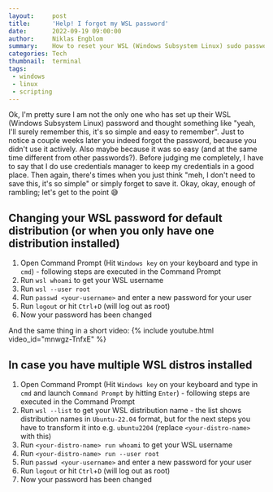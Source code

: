 ```yaml
---
layout:     post
title:      'Help! I forgot my WSL password'
date:       2022-09-19 09:00:00
author:     Niklas Engblom
summary:    How to reset your WSL (Windows Subsystem Linux) sudo password easily
categories: Tech
thumbnail:  terminal
tags:
 - windows
 - linux
 - scripting
---
```


Ok, I'm pretty sure I am not the only one who has set up their WSL (Windows Subsystem Linux) password and thought something like "yeah, I'll surely remember this, it's so simple and easy to remember". Just to notice a couple weeks later you indeed forgot the password, because you didn't use it actively. Also maybe because it was so easy (and at the same time different from other passwords?). Before judging me completely, I have to say that I do use credentials manager to keep my credentials in a good place. Then again, there's times when you just think "meh, I don't need to save this, it's so simple" or simply forget to save it. Okay, okay, enough of rambling; let's get to the point 😅

## Changing your WSL password for default distribution (or when you only have one distribution installed)

1. Open Command Prompt (Hit `Windows key` on your keyboard and type in `cmd`) - following steps are executed in the Command Prompt
1. Run `wsl whoami` to get your WSL username
1. Run `wsl --user root`
1. Run `passwd <your-username>` and enter a new password for your user
1. Run `logout` or hit `Ctrl`+`D` (will log out as root)
1. Now your password has been changed

And the same thing in a short video:
{% include youtube.html video_id="mnwgz-TnfxE" %}

## In case you have multiple WSL distros installed

1. Open Command Prompt (Hit `Windows key` on your keyboard and type in `cmd` and launch `Command Prompt` by hitting `Enter`) - following steps are executed in the Command Prompt
1. Run `wsl --list` to get your WSL distribution name - the list shows distribution names in `Ubuntu-22.04` format, but for the next steps you have to transform it into e.g. `ubuntu2204` (replace `<your-distro-name>` with this)
1. Run `<your-distro-name> run whoami` to get your WSL username
1. Run `<your-distro-name> run --user root`
1. Run `passwd <your-username>` and enter a new password for your user
1. Run `logout` or hit `Ctrl`+`D` (will log out as root)
1. Now your password has been changed
